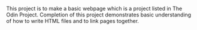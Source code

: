 This project is to make a basic webpage which is a project
listed in The Odin  Project. Completion of this project demonstrates
basic understanding of how to write HTML files and to link pages together.